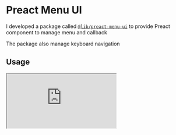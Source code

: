 # Preact Menu UI

I developed a package called [`@lib/preact-menu-ui`](https://github.com/JustinMartinDev/experimental-rp/blob/main/lib/preact-menu-ui/) to provide Preact component to manage menu and callback

The package also manage keyboard navigation

## Usage

<iframe src="https://stackblitz.com/edit/vitejs-vite-kaz8op?embed=1&file=inventory-menu%2Fsrc%2Fapp.tsx" style={{width: '60vw', height: '60vh'}}></iframe>
